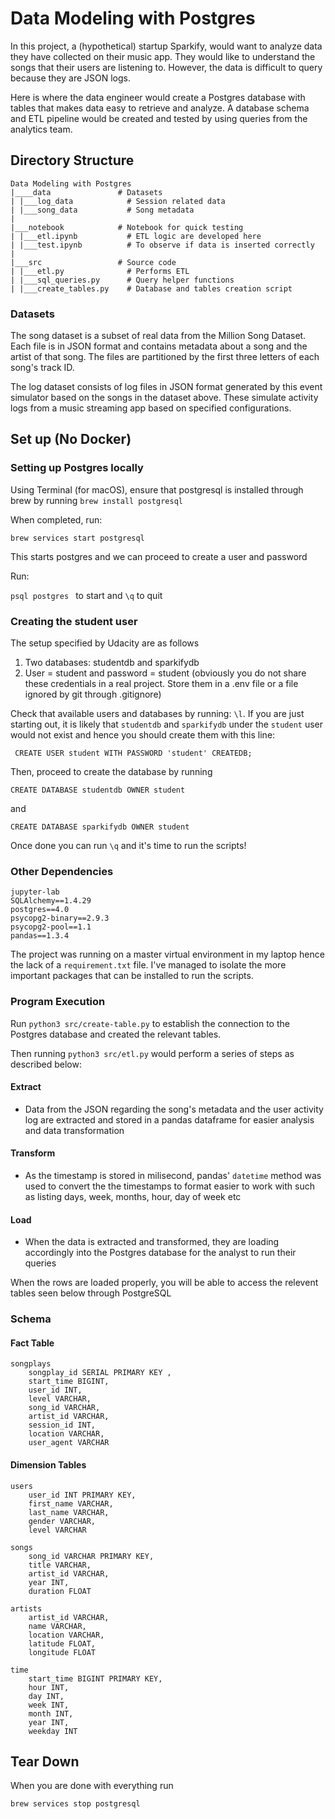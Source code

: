 # Data Modeling with Postgres

In this project, a (hypothetical) startup Sparkify, would want to analyze data they have collected on their music app. They would like to understand the songs that their users are listening to. However, the data is difficult to query because they are JSON logs. 

Here is where the data engineer would create a Postgres database with tables that makes data easy to retrieve and analyze. A database schema and ETL pipeline would be created and tested by using queries from the analytics team.

## Directory Structure

```
Data Modeling with Postgres
|____data			    # Datasets
| |___log_data            # Session related data
| |___song_data           # Song metadata
|
|___notebook			# Notebook for quick testing
| |___etl.ipynb		      # ETL logic are developed here
| |___test.ipynb		  # To observe if data is inserted correctly	
|
|___src			        # Source code
| |___etl.py			  # Performs ETL 
| |___sql_queries.py      # Query helper functions
| |___create_tables.py    # Database and tables creation script
```



### Datasets 

The song dataset is a subset of real data from the Million Song Dataset. Each file is in JSON format and contains metadata about a song and the artist of that song. The files are partitioned by the first three letters of each song's track ID.

The log dataset consists of log files in JSON format generated by this event simulator based on the songs in the dataset above. These simulate activity logs from a music streaming app based on specified configurations.

## Set up (No Docker)
### Setting up Postgres locally
Using Terminal (for macOS), ensure that postgresql is installed through brew by running
``` brew install postgresql ```

When completed, run:

``` brew services start postgresql ``` 

This starts postgres and we can proceed to create a user and password

Run:

```psql postgres ``` to start and ```\q``` to quit

### Creating the student user
The setup specified by Udacity are as follows

1. Two databases: studentdb and sparkifydb
2. User = student and password = student (obviously you do not share these credentials in a real project. Store them in a .env file or a file ignored by git through .gitignore)

Check that available users and databases by running: ```\l```. If you are just starting out, it is likely that ```studentdb``` and ```sparkifydb``` under the ```student``` user would not exist and hence you should create them with this line:

``` CREATE USER student WITH PASSWORD 'student' CREATEDB;```

Then, proceed to create the database by running

```CREATE DATABASE studentdb OWNER student```

and

```CREATE DATABASE sparkifydb OWNER student```

Once done you can run ```\q``` and it's time to run the scripts!

### Other Dependencies

```
jupyter-lab
SQLAlchemy==1.4.29
postgres==4.0
psycopg2-binary==2.9.3
psycopg2-pool==1.1
pandas==1.3.4
```
The project was running on a master virtual environment in my laptop hence the lack of a ```requirement.txt``` file. I've managed to isolate the more important packages that can be installed to run the scripts.

### Program Execution
Run ```python3 src/create-table.py``` to establish the connection to the Postgres database and created the relevant tables. 

Then running ```python3 src/etl.py``` would perform a series of steps as described below:

#### Extract
* Data from the JSON regarding the song's metadata and the user activity log are extracted and stored in a pandas dataframe for easier analysis and data transformation

#### Transform
* As the timestamp is stored in milisecond, pandas' ```datetime``` method was used to convert the the timestamps to format easier to work with such as listing days, week, months, hour, day of week etc

#### Load
* When the data is extracted and transformed, they are loading accordingly into the Postgres database for the analyst to run their queries

When the rows are loaded properly, you will be able to access the relevent tables seen below through PostgreSQL

### Schema

#### Fact Table
```
songplays
	songplay_id SERIAL PRIMARY KEY ,
	start_time BIGINT,
    user_id INT,
    level VARCHAR,
    song_id VARCHAR,
    artist_id VARCHAR,
    session_id INT,
    location VARCHAR,
    user_agent VARCHAR

```

#### Dimension Tables
```
users
	user_id INT PRIMARY KEY,
    first_name VARCHAR,
    last_name VARCHAR, 
    gender VARCHAR,
    level VARCHAR

songs
	song_id VARCHAR PRIMARY KEY,
    title VARCHAR,
    artist_id VARCHAR,
    year INT,
    duration FLOAT

artists
	artist_id VARCHAR,
    name VARCHAR,
    location VARCHAR,
    latitude FLOAT,
    longitude FLOAT

time
	start_time BIGINT PRIMARY KEY,
    hour INT,
    day INT,
    week INT,
    month INT,
    year INT,
    weekday INT
```

## Tear Down
When you are done with everything run

```brew services stop postgresql```